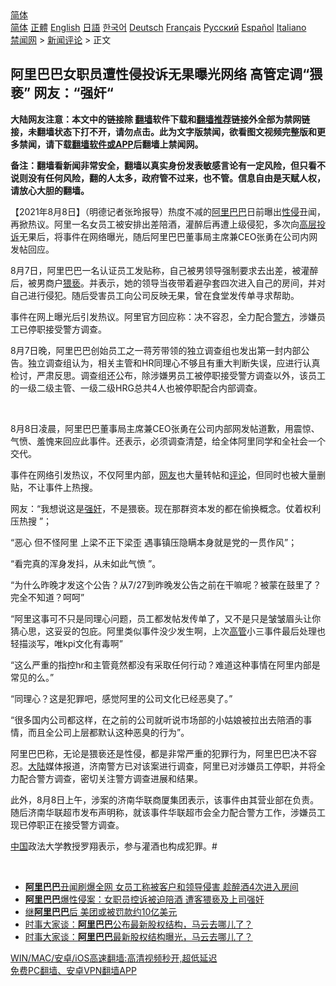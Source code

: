  <!-- 面包屑导航 --> <div class="breadcrumb"><!-- GTranslate: https://gtranslate.io/ -->  <div class="switcher notranslate">  <div class="selected">  <a href="#" onclick="return false;"> 简体</a>  </div>  <div class="option">  <a href="https://www.bannedbook.org" onclick="doGTranslate('zh-CN|zh-CN');jQuery('div.switcher div.selected a').html(jQuery(this).html());return false;" title="简体中文" class="nturl selected"> 简体</a>  <a href="https://www.bannedbook.org/zh-tw/" onclick="doGTranslate('zh-CN|zh-TW');jQuery('div.switcher div.selected a').html(jQuery(this).html());return false;" title="繁體中文" class="nturl"> 正體</a>  <a href="https://www.bannedbook.org/en/" onclick="doGTranslate('zh-CN|en');jQuery('div.switcher div.selected a').html(jQuery(this).html());return false;" title="English" class="nturl"> English</a>  <a href="https://www.bannedbook.org/ja/" onclick="doGTranslate('zh-CN|ja');jQuery('div.switcher div.selected a').html(jQuery(this).html());return false;" title="日本語" class="nturl"> 日語</a>  <a href="https://www.bannedbook.org/ko/" onclick="doGTranslate('zh-CN|ko');jQuery('div.switcher div.selected a').html(jQuery(this).html());return false;" title="한국어" class="nturl"> 한국어</a>  <a href="https://www.bannedbook.org/de/" onclick="doGTranslate('zh-CN|de');jQuery('div.switcher div.selected a').html(jQuery(this).html());return false;" title="Deutsch" class="nturl"> Deutsch</a>  <a href="https://www.bannedbook.org/fr/" onclick="doGTranslate('zh-CN|fr');jQuery('div.switcher div.selected a').html(jQuery(this).html());return false;" title="Français" class="nturl"> Français</a>  <a href="https://www.bannedbook.org/ru/" onclick="doGTranslate('zh-CN|ru');jQuery('div.switcher div.selected a').html(jQuery(this).html());return false;" title="Русский" class="nturl"> Русский</a>  <a href="https://www.bannedbook.org/es/" onclick="doGTranslate('zh-CN|es');jQuery('div.switcher div.selected a').html(jQuery(this).html());return false;" title="Español" class="nturl"> Español</a>  <a href="https://www.bannedbook.org/it/" onclick="doGTranslate('zh-CN|it');jQuery('div.switcher div.selected a').html(jQuery(this).html());return false;" title="Italiano" class="nturl"> Italiano</a>  </div>  </div>      <div class='breadcrumb-sub'><!-- Breadcrumb NavXT 6.3.0 --> <a href="https://www.bannedbook.org/" class="home">禁闻网</a> &gt; <a href="https://www.bannedbook.org/bnews/comments/" class="category">新闻评论</a> &gt; 正文</div></div><h2>阿里巴巴女职员遭性侵投诉无果曝光网络 高管定调“猥亵” 网友：“强奸“</h2> <p class="notice"><b>大陆网友注意：本文中的链接除 <a href="https://github.com/bannedbook/fanqiang" >翻墙</a>软件下载和<a href="https://github.com/killgcd/justmysocks/blob/master/README.md">翻墙推荐</a>链接外全部为禁网链接，未翻墙状态下打不开，请勿点击。此为文字版禁闻，欲看图文视频完整版和更多禁闻，请下载<a href="https://github.com/bannedbook/fanqiang">翻墙软件或APP</a>后翻墙上禁闻网。</p><p>备注：翻墙看新闻非常安全，翻墙以真实身份发表敏感言论有一定风险，但只看不说则没有任何风险，翻的人太多，政府管不过来，也不管。信息自由是天赋人权，请放心大胆的翻墙。</b></p>  <div class="entry"> <p>              <a href="https://i2.wp.com/upload-images-bucket-v64rleca837do.s3.eu-west-1.amazonaws.com/wp-content/uploads/2021/08/08060208/0808-ali-tu.jpg?fit=1280%2C720&#038;ssl=1" data-caption=""></a>                            </p> <p>【2021年8月8日】（明德记者张玲报导）热度不减的<a href="https://www.bannedbook.org/bnews/tag/%e9%98%bf%e9%87%8c%e5%b7%b4%e5%b7%b4/" class="st_tag internal_tag" rel="tag" title="标签 阿里巴巴 下的日志">阿里巴巴</a>日前曝出<a href="https://www.bannedbook.org/bnews/tag/%e6%80%a7%e4%be%b5/" class="st_tag internal_tag" rel="tag" title="标签 性侵 下的日志">性侵</a>丑闻，再掀热议。阿里一名女员工被安排出差陪酒，灌醉后再遭上级侵犯，多次向<span class='wp_keywordlink_affiliate'><a href="https://www.bannedbook.org/bnews/ccpdope/" title="中共高层内幕" target="_blank">高层</a></span><a href="https://www.bannedbook.org/bnews/tag/%E6%8A%95%E8%AF%89/" class="st_tag internal_tag" rel="tag" title="标签 投诉 下的日志">投诉</a>无果后，将事件在网络曝光，随后阿里巴巴董事局主席兼CEO张勇在公司内网发帖回应。</p> <p>8月7日，阿里巴巴一名认证员工发贴称，自己被男领导强制要求去出差，被灌醉后，被男商户<a href="https://www.bannedbook.org/bnews/tag/%e7%8c%a5%e4%ba%b5/" class="st_tag internal_tag" rel="tag" title="标签 猥亵 下的日志">猥亵</a>。并表示，她的领导当夜带着避孕套四次进入自己的房间，并对自己进行侵犯。随后受害员工向公司反映无果，曾在食堂发传单寻求帮助。</p> <p> </p> <p>事件在网上曝光后引发热议。阿里官方回应称：决不容忍，全力配合<a href="https://www.bannedbook.org/bnews/tag/%e8%ad%a6%e6%96%b9/" class="st_tag internal_tag" rel="tag" title="标签 警方 下的日志">警方</a>，涉嫌员工已停职接受警方调查。</p> <p>8月7日晚，阿里巴巴创始员工之一蒋芳带领的独立调查组也发出第一封内部公告。独立调查组认为，相关主管和HR同理心不够且有重大判断失误，应进行认真检讨，严肃反思。调查组还公布，除涉嫌男员工被停职接受警方调查以外，该员工的一级二级主管、一级二级HRG总共4人也被停职配合内部调查。</p>  <p></p> <p>&nbsp;</p> <p>8月8日凌晨，阿里巴巴董事局主席兼CEO张勇在公司内部网发帖道歉，用震惊、气愤、羞愧来回应此事件。还表示，必须调查清楚，给全体阿里同学和全社会一个交代。</p> <p>事件在网络引发热议，不仅阿里内部，<a href="https://www.bannedbook.org/bnews/tag/%e7%bd%91%e5%8f%8b/" class="st_tag internal_tag" rel="tag" title="标签 网友 下的日志">网友</a>也大量转帖和<span class='wp_keywordlink_affiliate'><a href="https://www.bannedbook.org/bnews/comments/" title="新闻评论" target="_blank">评论</a></span>，但同时也被大量删贴，不让事件上热搜。</p> <p>网友：“我想说这是<a href="https://www.bannedbook.org/bnews/tag/%e5%bc%ba%e5%a5%b8/" class="st_tag internal_tag" rel="tag" title="标签 强奸 下的日志">强奸</a>，不是猥亵。现在那群资本发的都在偷换概念。仗着权利压热搜 ”；</p> <p>“恶心 但不怪阿里 上梁不正下梁歪 遇事镇压隐瞒本身就是党的一贯作风”；</p>  <p>“看完真的浑身发抖，从未如此气愤 ”。</p> <p>“为什么昨晚才发这个公告？从7/27到昨晚发公告之前在干嘛呢？被蒙在鼓里了？完全不知道？呵呵”</p> <p>“阿里这事可不只是同理心问题，员工都发帖发传单了，又不是只是皱皱眉头让你猜心思，这妥妥的包庇。阿里类似事件没少发生啊，上次<a href="https://www.bannedbook.org/bnews/tag/%E9%AB%98%E7%AE%A1/" class="st_tag internal_tag" rel="tag" title="标签 高管 下的日志">高管</a>小三事件最后处理也轻描淡写，唯kpi文化有毒啊”</p> <p>“这么严重的指控hr和主管竟然都没有采取任何行动？难道这种事情在阿里内部是常见的么。”</p> <p>“同理心？这是犯罪吧，感觉阿里的公司文化已经恶臭了。”</p> <p>“很多国内公司都这样，在之前的公司就听说市场部的小姑娘被拉出去陪酒的事情，而且全公司上层都默认这种恶臭的行为”。</p>  <p></p> <p>阿里巴巴称，无论是猥亵还是性侵，都是非常严重的犯罪行为，阿里巴巴决不容忍。<span class='wp_keywordlink_affiliate'><a href="https://www.bannedbook.org/" title="大陆" target="_blank">大陆</a></span>媒体报道，济南警方已对该案进行调查，阿里已对涉嫌员工停职，并将全力配合警方调查，密切关注警方调查进展和结果。</p> <p>此外，8月8日上午，涉案的济南华联商厦集团表示，该事件由其营业部在负责。随后济南华联超市发布声明称，就该事件华联超市会全力配合警方工作，涉嫌员工现已停职正在接受警方调查。</p> <p><span class='wp_keywordlink_affiliate'><a href="https://www.bannedbook.org/" title="中国" target="_blank">中国</a></span>政法大学教授罗翔表示，参与灌酒也构成犯罪。#</p> <p>&nbsp;</p> <ul class='op-related-articles' title='相关阅读'> <li><a href='https://www.bannedbook.org/bnews/finance/20210808/1602512.html' target='_blank'><b>阿里巴巴</b>丑闻刷爆全网 女员工称被客户和领导侵害 趁醉酒4次进入房间</a></li> <li><a href='https://www.bannedbook.org/bnews/cbnews/20210808/1602349.html' target='_blank'><b>阿里巴巴</b>爆性侵案：女职员控诉被迫陪酒 遭客猥亵及上司强奸</a></li> <li><a href='https://www.bannedbook.org/bnews/comments/20210806/1601564.html' target='_blank'>继<b>阿里巴巴</b>后 美团或被罚款约10亿美元</a></li> <li><a href='https://www.bannedbook.org/bnews/headline/20210805/1600591.html' target='_blank'>时事大家谈：<b>阿里巴巴</b>公布最新股权结构，马云去哪儿了？</a></li> <li><a href='https://www.bannedbook.org/bnews/comments/20210804/1600276.html' target='_blank'>时事大家谈：<b>阿里巴巴</b>最新股权结构曝光，马云去哪儿了？</a></li> </ul> <p class="texttj"> <a href="https://github.com/bannedbook/fanqiang/wiki/V2ray%E6%9C%BA%E5%9C%BA" target="_blank">WIN/MAC/安卓/iOS高速翻墙:高清视频秒开,超低延迟</a><br/> <a href="https://github.com/bannedbook/fanqiang/wiki/%E7%A6%81%E9%97%BB%E7%BD%91%E5%AE%89%E5%8D%93%E7%BF%BB%E5%A2%99%E6%96%B0%E9%97%BBAPP" target="_blank">免费PC翻墙、安卓VPN翻墙APP</a></p> <p>&nbsp;</p><a name='sharetosocial'></a>  <div style="margin-bottom:5px;padding-bottom:5px;clear:both"> <div id="archive-pix-1" class="banner-ads"> <!-- AuctionX Display platform tag START --> <div id="26318x728x90x621x_ADSLOT2" clicktrack="%%CLICK_URL_ESC%%"></div> <!-- AuctionX Display platform tag END --> </div> <div id="archive-pix-2" class="banner-ads"> <!-- AuctionX Display platform tag START --> <div id="26315x300x250x621x_ADSLOT2" clicktrack="%%CLICK_URL_ESC%%"></div> <!-- AuctionX Display platform tag END --> </div> </div>  <div id="archive-pix-1" class="banner-ads"> <!-- AuctionX Display platform tag START --> <div id="26318x728x90x621x_ADSLOT3" clicktrack="%%CLICK_URL_ESC%%"></div> <!-- AuctionX Display platform tag END --> </div> </div><!--END ENTRY--> 